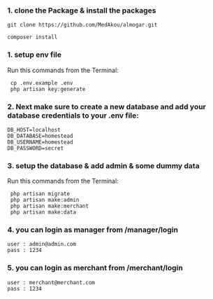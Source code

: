 

### 1. clone the Package & install the packages

```
git clone https://github.com/MedAkou/almogar.git
```
```
composer install
```

### 1. setup env file
   
   Run this commands from the Terminal:

	 cp .env.example .env
	 php artisan key:generate


### 2. Next make sure to create a new database and add your database credentials to your .env file:

```
DB_HOST=localhost
DB_DATABASE=homestead
DB_USERNAME=homestead
DB_PASSWORD=secret
```


### 3. setup the database & add admin & some dummy data

Run this commands from the Terminal:

	 php artisan migrate
	 php artisan make:admin
     php artisan make:merchant
	 php artisan make:data

 
### 4. you can login as manager from /manager/login
 
	user : admin@admin.com
	pass : 1234
	
### 5. you can login as merchant from  /merchant/login

	user : merchant@merchant.com
	pass : 1234

